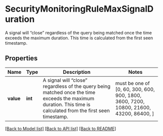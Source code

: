 # SecurityMonitoringRuleMaxSignalDuration

A signal will “close” regardless of the query being matched once the time exceeds the maximum duration. This time is calculated from the first seen timestamp.
## Properties
Name | Type | Description | Notes
------------ | ------------- | ------------- | -------------
**value** | **int** | A signal will “close” regardless of the query being matched once the time exceeds the maximum duration. This time is calculated from the first seen timestamp. |  must be one of [0, 60, 300, 600, 900, 1800, 3600, 7200, 10800, 21600, 43200, 86400, ]

[[Back to Model list]](README.md#documentation-for-models) [[Back to API list]](README.md#documentation-for-api-endpoints) [[Back to README]](README.md)


